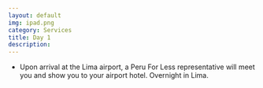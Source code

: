```yaml
---
layout: default
img: ipad.png
category: Services
title: Day 1
description: 
---
```

  * Upon arrival at the Lima airport, a Peru For Less representative will meet you and show you to your airport hotel.
Overnight in Lima.